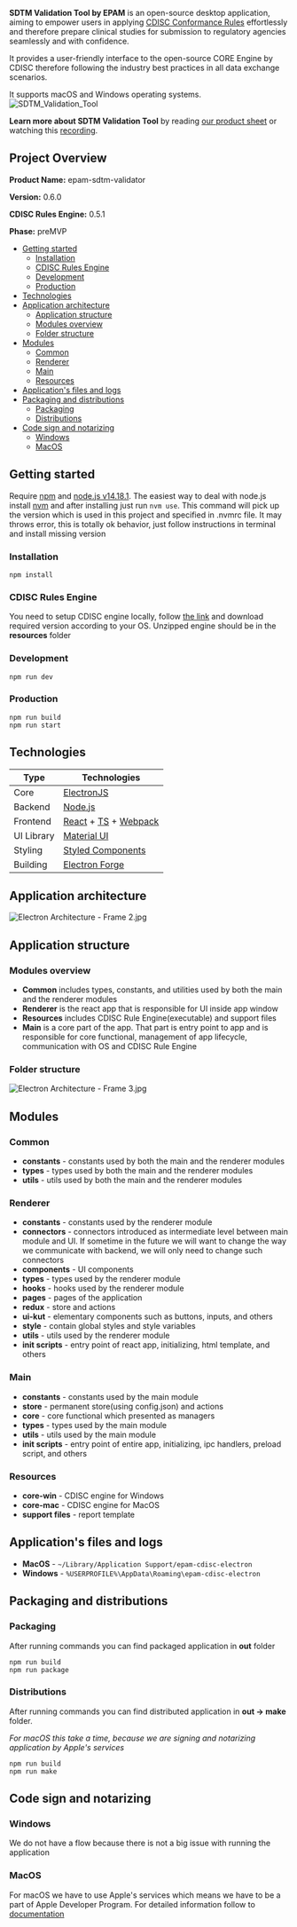 **SDTM Validation Tool by EPAM** is an open-source desktop application, aiming to empower users in applying [CDISC Conformance Rules](https://www.cdisc.org/core) effortlessly and therefore prepare clinical studies for submission to regulatory agencies seamlessly and with confidence. 

It provides a user-friendly interface to the open-source CORE Engine by CDISC therefore following the industry best practices in all data exchange scenarios.

It supports macOS and Windows operating systems. 
![SDTM_Validation_Tool](https://github.com/epam/cdisc_validator/assets/94456277/f4b29a0f-5255-4b05-9463-7a186de24244)

**Learn more about SDTM Validation Tool** by reading [our product sheet](https://github.com/epam/cdisc_validator/files/14100042/SDTM.Validation.Tool.by.EPAM_brochure.pdf) or watching this [recording](https://epam.sharepoint.com/:v:/r/sites/EPAMCDISCMicrosoft-CORE/Shared%20Documents/General/For%20DEMO/Demo_video.mp4?csf=1&web=1&e=JaSh7z&nav=eyJyZWZlcnJhbEluZm8iOnsicmVmZXJyYWxBcHAiOiJTdHJlYW1XZWJBcHAiLCJyZWZlcnJhbFZpZXciOiJTaGFyZURpYWxvZy1MaW5rIiwicmVmZXJyYWxBcHBQbGF0Zm9ybSI6IldlYiIsInJlZmVycmFsTW9kZSI6InZpZXcifX0%3D).

## Project Overview

**Product Name:** epam-sdtm-validator

**Version:** 0.6.0

**CDISC Rules Engine:** 0.5.1

**Phase:** preMVP

- [Getting started](#getting-started)
  - [Installation](#installation)
  - [CDISC Rules Engine](#cdisc-rules-engine)
  - [Development](#development)
  - [Production](#production)
- [Technologies](#technologies)
- [Application architecture](#application-architecture)
  - [Application structure](#application-structure)
   - [Modules overview](#modules-overview)
   - [Folder structure](#folder-structure)
- [Modules](#modules)
   - [Common](#common)
   - [Renderer](#renderer)
   - [Main](#main)
   - [Resources](#resources)
- [Application's files and logs](#applications-files-and-logs)
- [Packaging and distributions](#packaging-and-distributions)
    - [Packaging](#packaging)
    - [Distributions](#distributions)
- [Code sign and notarizing](#code-sign-and-notarizing)
    - [Windows](#windows)
    - [MacOS](#macos)

## Getting started

Require [npm](https://www.npmjs.com/) and [node.js v14.18.1](https://nodejs.org/download/release/v14.18.1/). The easiest way to deal with node.js install [nvm](https://github.com/nvm-sh/nvm) and after installing just run `nvm use`. This command will pick up the version which is used in this project and specified in .nvmrc file. It may throws error, this is totally ok behavior, just follow instructions in terminal and install missing version

### Installation

```text
npm install
```

### CDISC Rules Engine

You need to setup CDISC engine locally, follow [the link](https://github.com/cdisc-org/cdisc-rules-engine/releases) and download required version according to your OS. Unzipped engine should be in the **resources** folder

### Development

```text
npm run dev
```

### Production

```text
npm run build
npm run start
```

## Technologies

| Type       | Technologies                                                                                               |
| ---------- | ---------------------------------------------------------------------------------------------------------- |
| Core       | [ElectronJS](electronjs.org)                                                                               |
| Backend    | [Node.js](https://nodejs.org)                                                                              |
| Frontend   | [React](https://reactjs.org/) + [TS](https://www.typescriptlang.org/) + [Webpack](https://webpack.js.org/) |
| UI Library | [Material UI](https://mui.com/material-ui/getting-started/overview/)                                       |
| Styling    | [Styled Components](https://styled-components.com/)                                                        |
| Building   | [Electron Forge](https://www.electronforge.io/)                                                            |


## Application architecture

![Electron Architecture - Frame 2.jpg](./docs/electron%20architecture%20-%20frame%202.jpg)

## Application structure

### Modules overview

-   **Common** includes types, constants, and utilities used by both the main and the renderer modules
-   **Renderer** is the react app that is responsible for UI inside app window
-   **Resources** includes CDISC Rule Engine(executable) and support files
-   **Main** is a core part of the app. That part is entry point to app and is responsible for core functional, management of app lifecycle, communication with OS and CDISC Rule Engine

### Folder structure

![Electron Architecture - Frame 3.jpg](./docs/electron%20architecture%20-%20frame%203.jpg)

## Modules

### Common

-   **constants** - constants used by both the main and the renderer modules
-   **types** - types used by both the main and the renderer modules
-   **utils** - utils used by both the main and the renderer modules

### Renderer

-   **constants** - constants used by the renderer module
-   **connectors** - connectors introduced as intermediate level between main module and UI. If sometime in the future we will want to change the way we communicate with backend, we will only need to change such connectors
-   **components** - UI components
-   **types** - types used by the renderer module
-   **hooks** - hooks used by the renderer module
-   **pages** - pages of the application
-   **redux** - store and actions
-   **ui-kut** - elementary components such as buttons, inputs, and others
-   **style** - contain global styles and style variables
-   **utils** - utils used by the renderer module
-   **init scripts** - entry point of react app, initializing, html template, and others

### Main

-   **constants** - constants used by the main module
-   **store** - permanent store(using config.json) and actions
-   **core** - core functional which presented as managers
-   **types** - types used by the main module
-   **utils** - utils used by the main module
-   **init scripts** - entry point of entire app, initializing, ipc handlers, preload script, and others

### Resources

-   **core-win** - CDISC engine for Windows
-   **core-mac** - CDISC engine for MacOS
-   **support files** - report template

## Application's files and logs

 - **MacOS** - `~/Library/Application Support/epam-cdisc-electron`
 - **Windows** - `%USERPROFILE%\AppData\Roaming\epam-cdisc-electron`

## Packaging and distributions

### Packaging

After running commands you can find packaged application in **out** folder

```text
npm run build
npm run package
```

### Distributions

After running commands you can find distributed application in **out -> make** folder.

_For macOS this take a time, because we are signing and notarizing application by Apple's services_

```text
npm run build
npm run make
```

## Code sign and notarizing

### Windows

We do not have a flow because there is not a big issue with running the application

### MacOS

For macOS we have to use Apple's services which means we have to be a part of Apple Developer Program. For detailed information follow to [documentation](https://www.electronforge.io/guides/code-signing/code-signing-macos)
